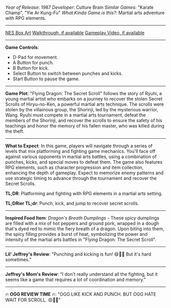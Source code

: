 *Year of Release*: 1987
*Developer*: Culture Brain
*Similar Games*: "Karate Champ", "Yie Ar Kung-Fu"
*What Kinda Game is this?*: Martial arts adventure with RPG elements.

---
[NES Box Art](https://www.google.com/search?tbm=isch&q=NES+Box+Art+Flying+Dragon+The+Secret+Scroll) 
[Walkthrough, if available](https://www.google.com/search?q=Walkthrough+NES+Flying+Dragon+The+Secret+Scroll)
[Gameplay Video, if available](https://www.youtube.com/results?search_query=gameplay+NES+Flying+Dragon+The+Secret+Scroll) 

- - -
**Game Controls**:
- D-Pad for movement.
- A Button for punch.
- B Button for kick.
- Select Button to switch between punches and kicks.
- Start Button to pause the game.

- - -
**Game Plot**: "Flying Dragon: The Secret Scroll" follows the story of Ryuhi, a young martial artist who embarks on a journey to recover the stolen Secret Scrolls of Hiryu-no-Ken, a powerful martial arts technique. The scrolls were stolen by the villainous group, the Shorinji, led by the mysterious warrior, Wang. Ryuhi must compete in a martial arts tournament, defeat the members of the Shorinji, and recover the scrolls to ensure the safety of his teachings and honor the memory of his fallen master, who was killed during the theft.

- - -
**What to Expect**: In this game, players will navigate through a series of levels that mix platforming and fighting game mechanics. You'll face off against various opponents in martial arts battles, using a combination of punches, kicks, and special moves to defeat them. The game also features RPG elements, such as character progression and item collection, enhancing the depth of gameplay. Expect to memorize enemy patterns and use strategic timing to advance through the tournament and recover the Secret Scrolls.

**TL;DR**: Platforming and fighting with RPG elements in a martial arts setting.

**TL;DRier TL;dr**: Punch, kick, and jump to recover secret scrolls.

---
**Inspired Food Item**: *Dragon's Breath Dumplings* - These spicy dumplings are filled with a mix of hot peppers and ground pork, wrapped in a dough that's dyed red to mimic the fiery breath of a dragon. Upon biting into them, the spicy filling provides a burst of heat, symbolizing the power and intensity of the martial arts battles in "Flying Dragon: The Secret Scroll".

---
**Lil' Jeffrey's Review**: "Punching and kicking is fun! 😄👊🐉 But it's hard sometimes."

---
**Jeffrey's Mom's Review**: "I don't really understand all the fighting, but it seems like a game that requires a lot of coordination and memory."

---
🔥 **OGG REVIEW TIME** 🔥: "OGG LIKE KICK AND PUNCH. BUT OGG HATE WAIT FOR SCROLL. 😡👊🔥"